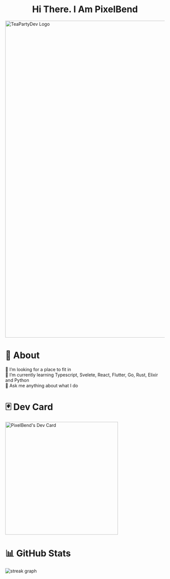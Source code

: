 <h1 align="center">
  Hi There. I Am PixelBend

</h1>

<div align="canter">
  <img src="https://github.com/user-attachments/assets/160f34b2-3db6-4728-b0db-7ee0423be4c8" alt="TeaPartyDev Logo" style="width: 1000px; height: auto;"/>
</div>

# 💫 About
🤝 I’m looking for a place to fit in<br>
🌱 I’m currently learning Typescript, Svelete, React, Flutter, Go, Rust, Elixir and Python<br>
💬 Ask me anything about what I do<br>

# 🃏 Dev Card
<a href="https://app.daily.dev/pixelbend"><img src="https://api.daily.dev/devcards/v2/92Tc0MIH5UarnguOUFTDJ.png?type=default&r=1a8" width="356" alt="PixelBend's Dev Card"/></a>

# 📊 GitHub Stats
<img src="https://streak-stats.demolab.com?user=pixelbend&locale=en&mode=daily&theme=tokyonight&hide_border=true&border_radius=20" alt="streak graph"  />

